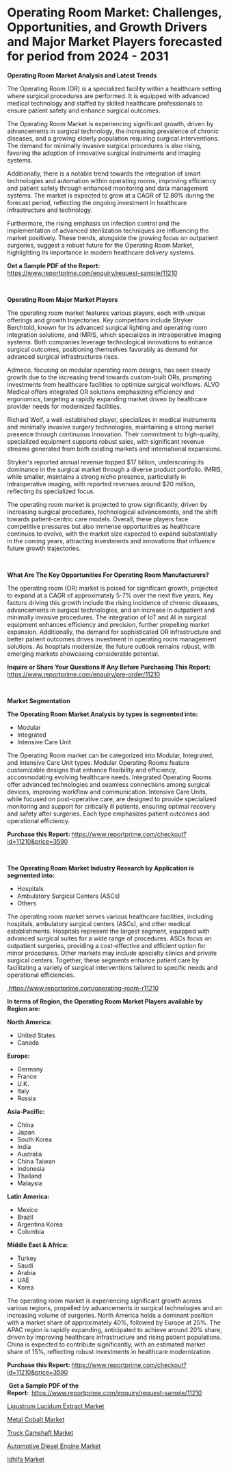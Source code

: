 <p><h1>Operating Room Market: Challenges, Opportunities, and Growth Drivers and Major Market Players forecasted for period from 2024 - 2031</h1></p><p><strong>Operating Room Market Analysis and Latest Trends</strong></p>
<p><p>The Operating Room (OR) is a specialized facility within a healthcare setting where surgical procedures are performed. It is equipped with advanced medical technology and staffed by skilled healthcare professionals to ensure patient safety and enhance surgical outcomes.</p><p>The Operating Room Market is experiencing significant growth, driven by advancements in surgical technology, the increasing prevalence of chronic diseases, and a growing elderly population requiring surgical interventions. The demand for minimally invasive surgical procedures is also rising, favoring the adoption of innovative surgical instruments and imaging systems. </p><p>Additionally, there is a notable trend towards the integration of smart technologies and automation within operating rooms, improving efficiency and patient safety through enhanced monitoring and data management systems. The market is expected to grow at a CAGR of 12.80% during the forecast period, reflecting the ongoing investment in healthcare infrastructure and technology. </p><p>Furthermore, the rising emphasis on infection control and the implementation of advanced sterilization techniques are influencing the market positively. These trends, alongside the growing focus on outpatient surgeries, suggest a robust future for the Operating Room Market, highlighting its importance in modern healthcare delivery systems.</p></p>
<p><strong>Get a Sample PDF of the Report:&nbsp;</strong> <a href="https://www.reportprime.com/enquiry/request-sample/11210">https://www.reportprime.com/enquiry/request-sample/11210</a></p>
<p>&nbsp;</p>
<p><strong>Operating Room Major Market Players</strong></p>
<p><p>The operating room market features various players, each with unique offerings and growth trajectories. Key competitors include Stryker Berchtold, known for its advanced surgical lighting and operating room integration solutions, and IMRIS, which specializes in intraoperative imaging systems. Both companies leverage technological innovations to enhance surgical outcomes, positioning themselves favorably as demand for advanced surgical infrastructures rises.</p><p>Admeco, focusing on modular operating room designs, has seen steady growth due to the increasing trend towards custom-built ORs, prompting investments from healthcare facilities to optimize surgical workflows. ALVO Medical offers integrated OR solutions emphasizing efficiency and ergonomics, targeting a rapidly expanding market driven by healthcare provider needs for modernized facilities.</p><p>Richard Wolf, a well-established player, specializes in medical instruments and minimally invasive surgery technologies, maintaining a strong market presence through continuous innovation. Their commitment to high-quality, specialized equipment supports robust sales, with significant revenue streams generated from both existing markets and international expansions.</p><p>Stryker's reported annual revenue topped $17 billion, underscoring its dominance in the surgical market through a diverse product portfolio. IMRIS, while smaller, maintains a strong niche presence, particularly in intraoperative imaging, with reported revenues around $20 million, reflecting its specialized focus.</p><p>The operating room market is projected to grow significantly, driven by increasing surgical procedures, technological advancements, and the shift towards patient-centric care models. Overall, these players face competitive pressures but also immense opportunities as healthcare continues to evolve, with the market size expected to expand substantially in the coming years, attracting investments and innovations that influence future growth trajectories.</p></p>
<p>&nbsp;</p>
<p><strong>What Are The Key Opportunities For Operating Room Manufacturers?</strong></p>
<p><p>The operating room (OR) market is poised for significant growth, projected to expand at a CAGR of approximately 5-7% over the next five years. Key factors driving this growth include the rising incidence of chronic diseases, advancements in surgical technologies, and an increase in outpatient and minimally invasive procedures. The integration of IoT and AI in surgical equipment enhances efficiency and precision, further propelling market expansion. Additionally, the demand for sophisticated OR infrastructure and better patient outcomes drives investment in operating room management solutions. As hospitals modernize, the future outlook remains robust, with emerging markets showcasing considerable potential.</p></p>
<p><strong>Inquire or Share Your Questions If Any Before Purchasing This Report:</strong> <a href="https://www.reportprime.com/enquiry/pre-order/11210">https://www.reportprime.com/enquiry/pre-order/11210</a></p>
<p>&nbsp;</p>
<p><strong>Market Segmentation</strong></p>
<p><strong>The Operating Room Market Analysis by types is segmented into:</strong></p>
<p><ul><li>Modular</li><li>Integrated</li><li>Intensive Care Unit</li></ul></p>
<p><p>The Operating Room market can be categorized into Modular, Integrated, and Intensive Care Unit types. Modular Operating Rooms feature customizable designs that enhance flexibility and efficiency, accommodating evolving healthcare needs. Integrated Operating Rooms offer advanced technologies and seamless connections among surgical devices, improving workflow and communication. Intensive Care Units, while focused on post-operative care, are designed to provide specialized monitoring and support for critically ill patients, ensuring optimal recovery and safety after surgeries. Each type emphasizes patient outcomes and operational efficiency.</p></p>
<p><strong>Purchase this Report:&nbsp;</strong><a href="https://www.reportprime.com/checkout?id=11210&price=3590">https://www.reportprime.com/checkout?id=11210&price=3590</a></p>
<p>&nbsp;</p>
<p><strong>The Operating Room Market Industry Research by Application is segmented into:</strong></p>
<p><ul><li>Hospitals</li><li>Ambulatory Surgical Centers (ASCs)</li><li>Others</li></ul></p>
<p><p>The operating room market serves various healthcare facilities, including hospitals, ambulatory surgical centers (ASCs), and other medical establishments. Hospitals represent the largest segment, equipped with advanced surgical suites for a wide range of procedures. ASCs focus on outpatient surgeries, providing a cost-effective and efficient option for minor procedures. Other markets may include specialty clinics and private surgical centers. Together, these segments enhance patient care by facilitating a variety of surgical interventions tailored to specific needs and operational efficiencies.</p></p>
<p><a href="https://www.reportprime.com/operating-room-r11210">&nbsp;https://www.reportprime.com/operating-room-r11210</a></p>
<p><strong>In terms of Region, the Operating Room Market Players available by Region are:</strong></p>
<p>
    <p> <strong> North America: </strong>
        <ul>
            <li>United States</li>
            <li>Canada</li>
        </ul>
        </p> 
    <p> <strong> Europe: </strong>
        <ul>
            <li>Germany</li>
            <li>France</li>
            <li>U.K.</li>
            <li>Italy</li>
            <li>Russia</li>
        </ul>
        </p> 
    <p> <strong> Asia-Pacific: </strong>
        <ul>
            <li>China</li>
            <li>Japan</li>
            <li>South Korea</li>
            <li>India</li>
            <li>Australia</li>
            <li>China Taiwan</li>
            <li>Indonesia</li>
            <li>Thailand</li>
            <li>Malaysia</li>
        </ul>
        </p> 
    <p> <strong> Latin America: </strong>
        <ul>
            <li>Mexico</li>
            <li>Brazil</li>
            <li>Argentina Korea</li>
            <li>Colombia</li>
        </ul>
        </p> 
    <p> <strong> Middle East & Africa: </strong>
        <ul>
            <li>Turkey</li>
            <li>Saudi</li>
            <li>Arabia</li>
            <li>UAE</li>
            <li>Korea</li>
        </ul>
    </p>
    </p>
<p><p>The operating room market is experiencing significant growth across various regions, propelled by advancements in surgical technologies and an increasing volume of surgeries. North America holds a dominant position with a market share of approximately 40%, followed by Europe at 25%. The APAC region is rapidly expanding, anticipated to achieve around 20% share, driven by improving healthcare infrastructure and rising patient populations. China is expected to contribute significantly, with an estimated market share of 15%, reflecting robust investments in healthcare modernization.</p></p>
<p><strong>Purchase this Report: </strong><a href="https://www.reportprime.com/checkout?id=11210&price=3590">https://www.reportprime.com/checkout?id=11210&price=3590</a></p>
<p>&nbsp;<strong>Get a Sample PDF of the Report:&nbsp;&nbsp;</strong><a href="https://www.reportprime.com/enquiry/request-sample/11210">https://www.reportprime.com/enquiry/request-sample/11210</a></p>
<p><strong></strong></p>
<p><p><a href="https://medium.com/@reyeshowell85/the-comprehensive-ligustrum-lucidum-extract-market-research-report-is-essential-for-understanding-5b7617daebd8">Ligustrum Lucidum Extract Market</a></p><p><a href="https://medium.com/@reyeshowell85/the-growth-of-the-metal-cobalt-market-has-been-significant-driven-by-various-critical-factors-4172734749d8">Metal Cobalt Market</a></p><p><a href="https://issuu.com/reportprime-2/docs/truck-camshaft-market-size-2030.ppt_3e173830adb35c">Truck Camshaft Market</a></p><p><a href="https://issuu.com/reportprime-2/docs/automotive-diesel-engine-market-siz_5e32951adaf1c7">Automotive Diesel Engine Market</a></p><p><a href="https://www.linkedin.com/pulse/what-current-future-prospects-idhifa-market-analysis-directions-ti9se?trackingId=MzJ9PXMwTlube%2FD7XqM8PQ%3D%3D">Idhifa Market</a></p></p>